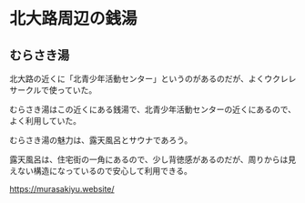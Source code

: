 # 北大路周辺の銭湯

## むらさき湯

北大路の近くに「北青少年活動センター」というのがあるのだが、よくウクレレサークルで使っていた。

むらさき湯はこの近くにある銭湯で、北青少年活動センターの近くにあるので、よく利用していた。

むらさき湯の魅力は、露天風呂とサウナであろう。

露天風呂は、住宅街の一角にあるので、少し背徳感があるのだが、周りからは見えない構造になっているので安心して利用できる。

https://murasakiyu.website/
